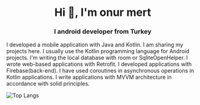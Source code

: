 <h1 align="center">Hi 👋, I'm onur mert</h1>
<h3 align="center">I android developer from Turkey</h3>
<p aling="center">I developed a mobile application with Java and Kotlin. I am sharing my projects here. I usually use the Kotlin programming language for Android projects. I'm writing the local database with room or SqliteOpenHelper. I wrote web-based applications with Retrofit. I developed applications with Firebase(back-end). I have used coroutines in asynchronous operations in Kotlin applications. I write applications with MVVM architecture in accordance with solid principles.  </p>
  
   ![Top Langs](https://github-readme-stats.vercel.app/api/top-langs/?username=onurrmert&hide=javascript,css,scss,html&theme=tokyonight) 

